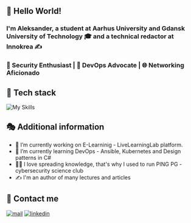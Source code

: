 ## 👋 Hello World! 

### I'm Aleksander, a student at Aarhus University and Gdansk University of Technology 🎓 and a technical redactor at Innokrea ✍️

### 🔐 Security Enthusiast | 🚀 DevOps Advocate | 🌐 Networking Aficionado

## 🧬 Tech stack
![My Skills](https://skillicons.dev/icons?i=jenkins,ansible,aws,py,bash,nginx,docker,kubernetes,cloudflare,fastapi,cs,react,nextjs,js,rabbitmq,mysql,sequelize,postgres,git,github,gitlab&perline=7)

## 🎭 Additional information
- 🔭 I’m currently working on E-Learninig - LiveLearningLab platform.
- 🧠 I’m currently learning DevOps - Ansible, Kubernetes and Design patterns in C#
- 👨‍🎓 I love spreading knowledge, that's why I used to run PING PG - cybersecurity science club
- ✍️ I'm an author of many lectures and articles

## 📲 Contact me
[![mail](https://img.shields.io/badge/Mail-005FF9?logo=maildotru&logoColor=fff&style=for-the-badge)](mailto:aleksander.chotecki@gmail.com)
[![linkedin](https://img.shields.io/badge/linkedin-%230077B5.svg?&style=for-the-badge&logo=linkedin&logoColor=white)](https://www.linkedin.com/in/achotecki/)
